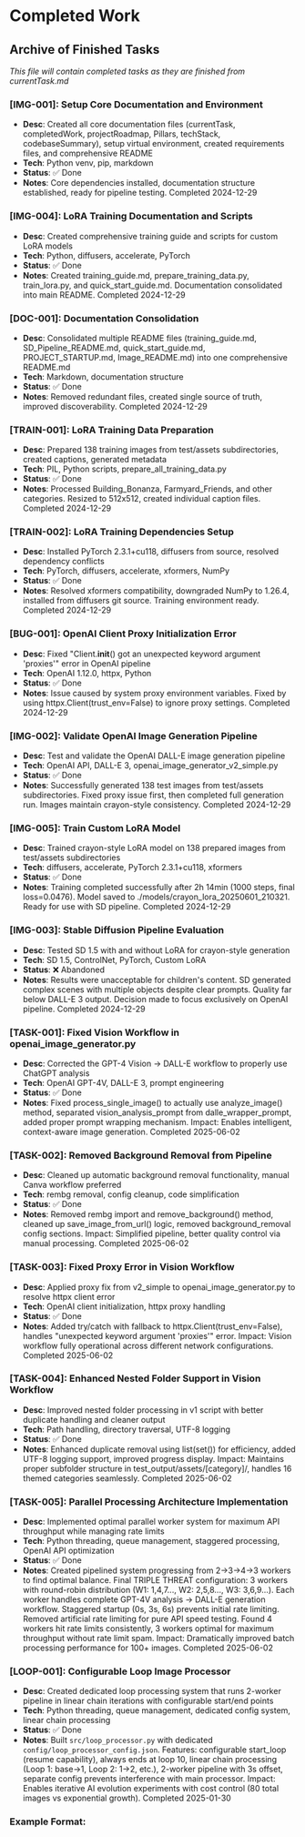 # Completed Work

## Archive of Finished Tasks

_This file will contain completed tasks as they are finished from currentTask.md_

### [IMG-001]: Setup Core Documentation and Environment
- **Desc**: Created all core documentation files (currentTask, completedWork, projectRoadmap, Pillars, techStack, codebaseSummary), setup virtual environment, created requirements files, and comprehensive README
- **Tech**: Python venv, pip, markdown
- **Status**: ✅ Done
- **Notes**: Core dependencies installed, documentation structure established, ready for pipeline testing. Completed 2024-12-29

### [IMG-004]: LoRA Training Documentation and Scripts
- **Desc**: Created comprehensive training guide and scripts for custom LoRA models
- **Tech**: Python, diffusers, accelerate, PyTorch
- **Status**: ✅ Done
- **Notes**: Created training_guide.md, prepare_training_data.py, train_lora.py, and quick_start_guide.md. Documentation consolidated into main README. Completed 2024-12-29

### [DOC-001]: Documentation Consolidation
- **Desc**: Consolidated multiple README files (training_guide.md, SD_Pipeline_README.md, quick_start_guide.md, PROJECT_STARTUP.md, Image_README.md) into one comprehensive README.md
- **Tech**: Markdown, documentation structure
- **Status**: ✅ Done
- **Notes**: Removed redundant files, created single source of truth, improved discoverability. Completed 2024-12-29

### [TRAIN-001]: LoRA Training Data Preparation
- **Desc**: Prepared 138 training images from test/assets subdirectories, created captions, generated metadata
- **Tech**: PIL, Python scripts, prepare_all_training_data.py
- **Status**: ✅ Done
- **Notes**: Processed Building_Bonanza, Farmyard_Friends, and other categories. Resized to 512x512, created individual caption files. Completed 2024-12-29

### [TRAIN-002]: LoRA Training Dependencies Setup
- **Desc**: Installed PyTorch 2.3.1+cu118, diffusers from source, resolved dependency conflicts
- **Tech**: PyTorch, diffusers, accelerate, xformers, NumPy
- **Status**: ✅ Done
- **Notes**: Resolved xformers compatibility, downgraded NumPy to 1.26.4, installed from diffusers git source. Training environment ready. Completed 2024-12-29

### [BUG-001]: OpenAI Client Proxy Initialization Error
- **Desc**: Fixed "Client.__init__() got an unexpected keyword argument 'proxies'" error in OpenAI pipeline
- **Tech**: OpenAI 1.12.0, httpx, Python
- **Status**: ✅ Done
- **Notes**: Issue caused by system proxy environment variables. Fixed by using httpx.Client(trust_env=False) to ignore proxy settings. Completed 2024-12-29

### [IMG-002]: Validate OpenAI Image Generation Pipeline
- **Desc**: Test and validate the OpenAI DALL-E image generation pipeline
- **Tech**: OpenAI API, DALL-E 3, openai_image_generator_v2_simple.py
- **Status**: ✅ Done
- **Notes**: Successfully generated 138 test images from test/assets subdirectories. Fixed proxy issue first, then completed full generation run. Images maintain crayon-style consistency. Completed 2024-12-29

### [IMG-005]: Train Custom LoRA Model
- **Desc**: Trained crayon-style LoRA model on 138 prepared images from test/assets subdirectories
- **Tech**: diffusers, accelerate, PyTorch 2.3.1+cu118, xformers
- **Status**: ✅ Done
- **Notes**: Training completed successfully after 2h 14min (1000 steps, final loss=0.0476). Model saved to ./models/crayon_lora_20250601_210321. Ready for use with SD pipeline. Completed 2024-12-29

### [IMG-003]: Stable Diffusion Pipeline Evaluation
- **Desc**: Tested SD 1.5 with and without LoRA for crayon-style generation
- **Tech**: SD 1.5, ControlNet, PyTorch, Custom LoRA
- **Status**: ❌ Abandoned
- **Notes**: Results were unacceptable for children's content. SD generated complex scenes with multiple objects despite clear prompts. Quality far below DALL-E 3 output. Decision made to focus exclusively on OpenAI pipeline. Completed 2024-12-29

### [TASK-001]: Fixed Vision Workflow in openai_image_generator.py
- **Desc**: Corrected the GPT-4 Vision → DALL-E workflow to properly use ChatGPT analysis
- **Tech**: OpenAI GPT-4V, DALL-E 3, prompt engineering
- **Status**: ✅ Done
- **Notes**: Fixed process_single_image() to actually use analyze_image() method, separated vision_analysis_prompt from dalle_wrapper_prompt, added proper prompt wrapping mechanism. Impact: Enables intelligent, context-aware image generation. Completed 2025-06-02

### [TASK-002]: Removed Background Removal from Pipeline
- **Desc**: Cleaned up automatic background removal functionality, manual Canva workflow preferred
- **Tech**: rembg removal, config cleanup, code simplification
- **Status**: ✅ Done
- **Notes**: Removed rembg import and remove_background() method, cleaned up save_image_from_url() logic, removed background_removal config sections. Impact: Simplified pipeline, better quality control via manual processing. Completed 2025-06-02

### [TASK-003]: Fixed Proxy Error in Vision Workflow
- **Desc**: Applied proxy fix from v2_simple to openai_image_generator.py to resolve httpx client error
- **Tech**: OpenAI client initialization, httpx proxy handling
- **Status**: ✅ Done
- **Notes**: Added try/catch with fallback to httpx.Client(trust_env=False), handles "unexpected keyword argument 'proxies'" error. Impact: Vision workflow fully operational across different network configurations. Completed 2025-06-02

### [TASK-004]: Enhanced Nested Folder Support in Vision Workflow
- **Desc**: Improved nested folder processing in v1 script with better duplicate handling and cleaner output
- **Tech**: Path handling, directory traversal, UTF-8 logging
- **Status**: ✅ Done
- **Notes**: Enhanced duplicate removal using list(set()) for efficiency, added UTF-8 logging support, improved progress display. Impact: Maintains proper subfolder structure in test_output/assets/[category]/, handles 16 themed categories seamlessly. Completed 2025-06-02

### [TASK-005]: Parallel Processing Architecture Implementation
- **Desc**: Implemented optimal parallel worker system for maximum API throughput while managing rate limits
- **Tech**: Python threading, queue management, staggered processing, OpenAI API optimization
- **Status**: ✅ Done
- **Notes**: Created pipelined system progressing from 2→3→4→3 workers to find optimal balance. Final TRIPLE THREAT configuration: 3 workers with round-robin distribution (W1: 1,4,7..., W2: 2,5,8..., W3: 3,6,9...). Each worker handles complete GPT-4V analysis → DALL-E generation workflow. Staggered startup (0s, 3s, 6s) prevents initial rate limiting. Removed artificial rate limiting for pure API speed testing. Found 4 workers hit rate limits consistently, 3 workers optimal for maximum throughput without rate limit spam. Impact: Dramatically improved batch processing performance for 100+ images. Completed 2025-06-02

### [LOOP-001]: Configurable Loop Image Processor
- **Desc**: Created dedicated loop processing system that runs 2-worker pipeline in linear chain iterations with configurable start/end points
- **Tech**: Python threading, queue management, dedicated config system, linear chain processing
- **Status**: ✅ Done
- **Notes**: Built `src/loop_processor.py` with dedicated `config/loop_processor_config.json`. Features: configurable start_loop (resume capability), always ends at loop 10, linear chain processing (Loop 1: base→1, Loop 2: 1→2, etc.), 2-worker pipeline with 3s offset, separate config prevents interference with main processor. Impact: Enables iterative AI evolution experiments with cost control (80 total images vs exponential growth). Completed 2025-01-30

### Example Format:
<!-- 
### [ID]: Feature/Bug Name
- **Desc**: What was accomplished
- **Tech**: Technologies used
- **Status**: ✅ Done
- **Notes**: Impact, lessons learned, date completed
--> 